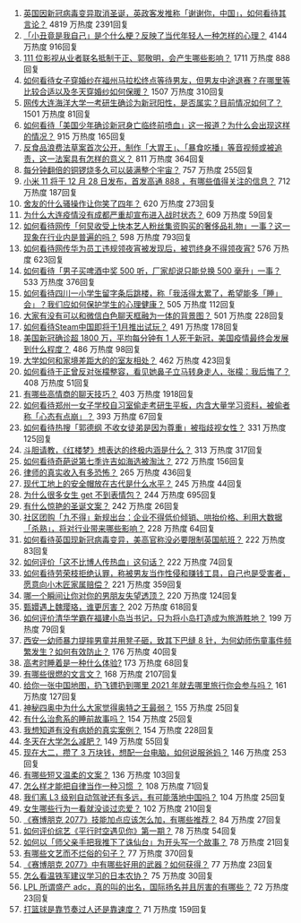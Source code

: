 1. [英国因新冠病毒变异取消圣诞，英政客发推称「谢谢你，中国」，如何看待其言论？](https://www.zhihu.com/question/435898356) 4819 万热度 2391回复
1. [「小丑竟是我自己」是个什么梗？反映了当代年轻人一种怎样的心理？](https://www.zhihu.com/question/435578338) 4144 万热度 916回复
1. [111 位影视从业者联名抵制于正、郭敬明，会产生哪些影响？](https://www.zhihu.com/question/435917056) 1711 万热度 888回复
1. [如何看待女子穿婚纱在福州马拉松终点等待男友，但男友中途退赛？在哪里等比较合适以及冬天穿婚纱如何保暖？](https://www.zhihu.com/question/435985864) 1507 万热度 310回复
1. [网传大连海洋大学一考研生确诊为新冠阳性，是否属实？目前情况如何了？](https://www.zhihu.com/question/435956663) 1501 万热度 81回复
1. [如何看待「美国少年确诊新冠身亡临终前喷血」这一报道？为什么会出现这样的情况？](https://www.zhihu.com/question/435788699) 915 万热度 165回复
1. [反食品浪费法草案首次公开，制作「大胃王」、「暴食吃播」等音视频或被追责，这一法案具有怎样的意义？](https://www.zhihu.com/question/435940839) 811 万热度 364回复
1. [每分钟翻倍的铜锣烧多久可以装满整个宇宙？](https://www.zhihu.com/question/265508027) 757 万热度 255回复
1. [小米 11 将于 12 月 28 日发布，首发高通 888 ，有哪些值得关注的信息？](https://www.zhihu.com/question/435943441) 712 万热度 187回复
1. [舍友的什么骚操作让你笑了四年？](https://www.zhihu.com/question/435608547) 620 万热度 273回复
1. [为什么大连疫情没有成都严重却宣布进入战时状态？](https://www.zhihu.com/question/435692285) 609 万热度 59回复
1. [如何看待网传「何炅收受上快本艺人粉丝集资购买的奢侈品礼物」一事？这一现象在行业内是普遍的吗？](https://www.zhihu.com/question/435906854) 598 万热度 793回复
1. [如何看待网传华为员工违规领夜宵被发现后，被罚终身不得领夜宵?](https://www.zhihu.com/question/435580264) 576 万热度 623回复
1. [如何看待「男子买啤酒中奖 500 听，厂家却说只能兑换 500 毫升」一事？](https://www.zhihu.com/question/435860651) 533 万热度 376回复
1. [如何看待四川一小学生留字条后跳楼，称「我活得太累了，希望能多「睡」会」？我们应如何保护学生的心理健康？](https://www.zhihu.com/question/435081629) 505 万热度 112回复
1. [大家有没有可以和微信白色聊天框融为一体的背景图？](https://www.zhihu.com/question/379486356) 501 万热度 228回复
1. [如何看待Steam中国即将于1月推出试玩？](https://www.zhihu.com/question/435824072) 491 万热度 178回复
1. [美国新冠确诊超  1800  万，平均每分钟有  1  人死于新冠，美国疫情最终会发展到什么程度？](https://www.zhihu.com/question/435938350) 486 万热度 98回复
1. [大学如何和家境差距大的的室友相处？](https://www.zhihu.com/question/34460425) 462 万热度 423回复
1. [如何看待于正曾反对张檬整容，看见她鼻子立马转身走人，张檬：我后悔了？](https://www.zhihu.com/question/435608964) 408 万热度 51回复
1. [有哪些高情商的聊天技巧？](https://www.zhihu.com/question/327635458) 403 万热度 1918回复
1. [如何看待郑州一女子学校自习室偷走考研生平板，内含大量学习资料，被偷者称「心态有点崩」？](https://www.zhihu.com/question/435959508) 393 万热度 67回复
1. [如何看待热搜「郭德纲 不收女徒弟是因为尊重」被指歧视女性？](https://www.zhihu.com/question/435928578) 331 万热度 125回复
1. [斗胆请教，《红楼梦》想表达的终极内涵是什么？](https://www.zhihu.com/question/54833966) 313 万热度 317回复
1. [如何看待奇葩说第七季许吉如海选被淘汰？](https://www.zhihu.com/question/435595547) 272 万热度 156回复
1. [律师的真实收入有多恐怖？](https://www.zhihu.com/question/360433896) 265 万热度 436回复
1. [现代工地上的安全帽放在古代是什么水平？](https://www.zhihu.com/question/435208534) 245 万热度 44回复
1. [为什么很多女生 get 不到表情包？](https://www.zhihu.com/question/393293873) 244 万热度 695回复
1. [有什么惊艳的圣诞文案？](https://www.zhihu.com/question/435118791) 242 万热度 26回复
1. [社区团购「九不得」新规出台：企业不得低价倾销、哄抬价格、利用大数据「杀熟」，将对行业带来哪些影响？](https://www.zhihu.com/question/436014708) 228 万热度 64回复
1. [如何看待英国现新冠病毒变异，美高官称没必要限制英国航班？](https://www.zhihu.com/question/435846972) 222 万热度 83回复
1. [如何评价「这不比博人传热血」这句话？](https://www.zhihu.com/question/435291789) 222 万热度 74回复
1. [如何看待劳荣枝拒绝认罪，称被男友当作性侵和赚钱工具，自己也是受害者，愿意向小木匠家属赔偿？](https://www.zhihu.com/question/435804457) 221 万热度 359回复
1. [哪一个瞬间让你对你的男朋友失望透顶？](https://www.zhihu.com/question/434004267) 220 万热度 124回复
1. [甄嬛遇上魏璎珞，谁更厉害？](https://www.zhihu.com/question/289923126) 202 万热度 618回复
1. [如何评价清华学霸在福建小岛当书记，只为将小岛打造成为旅游胜地？](https://www.zhihu.com/question/435704323) 199 万热度 79回复
1. [西安一幼师暴力提摔男童并用凳子砸，致其下巴缝 8 针，为何幼师伤童事件频繁发生？如何有效防止？](https://www.zhihu.com/question/435946218) 176 万热度 40回复
1. [高考时睡着是一种什么体验?](https://www.zhihu.com/question/435326138) 173 万热度 68回复
1. [有哪些很燃的文言文？](https://www.zhihu.com/question/298238543) 168 万热度 2107回复
1. [给你一张中国地图，扔飞镖扔到哪里 2021 年就去哪里旅行你会参与吗？](https://www.zhihu.com/question/435421386) 161 万热度 127回复
1. [神秘四奥中为什么大家觉得奥特之王最弱？](https://www.zhihu.com/question/379593307) 155 万热度 25回复
1. [有什么治愈系的睡前故事吗？](https://www.zhihu.com/question/370362932) 154 万热度 25回复
1. [我想知道有没有病娇的真实案例？](https://www.zhihu.com/question/336556018) 154 万热度 228回复
1. [冬天在大学怎么减肥？](https://www.zhihu.com/question/433941604) 149 万热度 55回复
1. [现在大二，攒了 3 万块钱，想配一台电脑，如何说服爸妈？](https://www.zhihu.com/question/434462078) 146 万热度 253回复
1. [有哪些短又温柔的文案？](https://www.zhihu.com/question/427302460) 136 万热度 103回复
1. [怎么样才能把自律当作一种习惯 ？](https://www.zhihu.com/question/432084549) 108 万热度 71回复
1. [我们离 L3 级别自动驾驶还有多远，有可能落地中国吗？](https://www.zhihu.com/question/435957693) 104 万热度 25回复
1. [女生哪些行为一看就没谈过恋爱？](https://www.zhihu.com/question/274051741) 102 万热度 210回复
1. [《赛博朋克 2077》技能加点应该怎么加，有哪些推荐？](https://www.zhihu.com/question/432575627) 84 万热度 27回复
1. [如何评价综艺《平行时空遇见你》第一期？](https://www.zhihu.com/question/435880550) 78 万热度 54回复
1. [如何以「师父亲手把我推下了诛仙台」为开头写一个故事？](https://www.zhihu.com/question/435873943) 78 万热度 21回复
1. [有哪些文艺而不烂俗的句子？](https://www.zhihu.com/question/384858847) 77 万热度 370回复
1. [《赛博朋克 2077》中有哪些好用的武器？如何获得？](https://www.zhihu.com/question/434599152) 77 万热度 23回复
1. [怎么看温铁军建议学习的日本农协？](https://www.zhihu.com/question/397365295) 75 万热度 30回复
1. [LPL 所谓盛产 adc，真的叫的出名，国际扬名并且厉害的有哪些？](https://www.zhihu.com/question/434401095) 72 万热度 23回复
1. [打篮球是靠节奏过人还是靠速度？](https://www.zhihu.com/question/433889770) 71 万热度 159回复